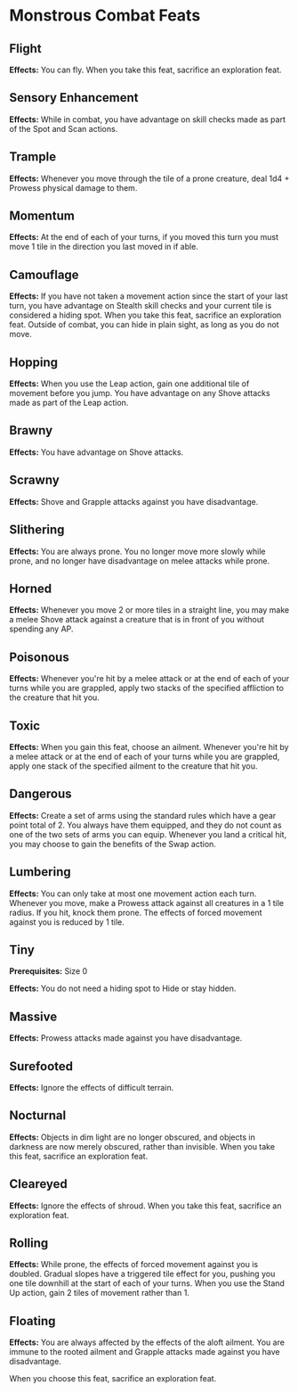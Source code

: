 # Monstrous Combat Feats

## Flight

**Effects:** You can fly. When you take this feat, sacrifice an exploration feat.

## Sensory Enhancement

**Effects:** While in combat, you have advantage on skill checks made as part of the Spot and Scan actions.

## Trample

**Effects:** Whenever you move through the tile of a prone creature, deal 1d4 + Prowess physical damage to them.

## Momentum

**Effects:** At the end of each of your turns, if you moved this turn you must move 1 tile in the direction you last moved in if able.

## Camouflage

**Effects:** If you have not taken a movement action since the start of your last turn, you have advantage on Stealth skill checks and your current tile is considered a hiding spot. When you take this feat, sacrifice an exploration feat. Outside of combat, you can hide in plain sight, as long as you do not move.

## Hopping

**Effects:** When you use the Leap action, gain one additional tile of movement before you jump. You have advantage on any Shove attacks made as part of the Leap action.

## Brawny

**Effects:** You have advantage on Shove attacks.

## Scrawny

**Effects:** Shove and Grapple attacks against you have disadvantage.

## Slithering

**Effects:** You are always prone. You no longer move more slowly while prone, and no longer have disadvantage on melee attacks while prone.

## Horned

**Effects:** Whenever you move 2 or more tiles in a straight line, you may make a melee Shove attack against a creature that is in front of you without spending any AP.

## Poisonous

**Effects:** Whenever you're hit by a melee attack or at the end of each of your turns while you are grappled, apply two stacks of the specified affliction to the creature that hit you.

## Toxic

**Effects:** When you gain this feat, choose an ailment. Whenever you're hit by a melee attack or at the end of each of your turns while you are grappled, apply one stack of the specified ailment to the creature that hit you.

## Dangerous

**Effects:** Create a set of arms using the standard rules which have a gear point total of 2. You always have them equipped, and they do not count as one of the two sets of arms you can equip. Whenever you land a critical hit, you may choose to gain the benefits of the Swap action.

## Lumbering

**Effects:** You can only take at most one movement action each turn. Whenever you move, make a Prowess attack against all creatures in a 1 tile radius. If you hit, knock them prone. The effects of forced movement against you is reduced by 1 tile.

## Tiny

**Prerequisites:** Size 0

**Effects:** You do not need a hiding spot to Hide or stay hidden.

## Massive

**Effects:** Prowess attacks made against you have disadvantage.

## Surefooted

**Effects:** Ignore the effects of difficult terrain.

## Nocturnal

**Effects:** Objects in dim light are no longer obscured, and objects in darkness are now merely obscured, rather than invisible. When you take this feat, sacrifice an exploration feat.

## Cleareyed

**Effects:** Ignore the effects of shroud. When you take this feat, sacrifice an exploration feat.

## Rolling

**Effects:** While prone, the effects of forced movement against you is doubled. Gradual slopes have a triggered tile effect for you, pushing you one tile downhill at the start of each of your turns. When you use the Stand Up action, gain 2 tiles of movement rather than 1.

## Floating

**Effects:** You are always affected by the effects of the aloft ailment. You are immune to the rooted ailment and Grapple attacks made against you have disadvantage.

When you choose this feat, sacrifice an exploration feat.
